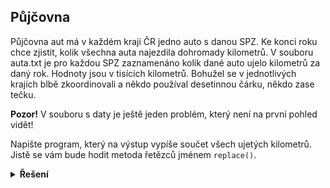 ## Půjčovna

Půjčovna aut má v každém kraji ČR jedno auto s danou SPZ. Ke konci roku chce zjistit, kolik všechna auta najezdila
dohromady kilometrů. V souboru auta.txt je pro každou SPZ zaznamenáno kolik dané auto ujelo kilometrů za daný rok.
Hodnoty jsou v tisících kilometrů. Bohužel se v jednotlivých krajích blbě zkoordinovali a někdo používal desetinnou
čárku, někdo zase tečku.

**Pozor!** V souboru s daty je ještě jeden problém, který není na první pohled vidět!

Napište program, který na výstup vypíše součet všech ujetých kilometrů. Jistě se vám bude hodit metoda řetězců
jménem `replace()`.

<details>
<summary><b>Řešení</b></summary>

```python
ujete_kilometry = 0
with open(r'auta.txt', encoding='utf-8') as file:
    for radek in file:
        kilometry = float(radek.replace(',', '.').split(' ')[-1])
        ujete_kilometry += kilometry

print(f'celkovy pocet ujetych kilometru je {ujete_kilometry}')
```

</details>
